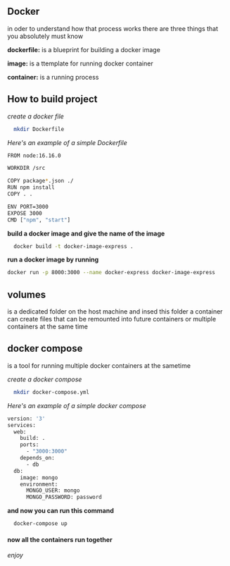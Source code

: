 ## Docker

in oder to understand how that process works there are three things
that you absolutely must  know 


**dockerfile:**  is a blueprint for building a docker image 

**image:**  is a ttemplate for running docker container

**container:**  is a running process


## How to build project 

*create a docker file*

```bash
  mkdir Dockerfile
```

*Here's an example of a simple Dockerfile*


```bash
FROM node:16.16.0

WORKDIR /src

COPY package*.json ./
RUN npm install
COPY . .

ENV PORT=3000
EXPOSE 3000
CMD ["npm", "start"]
```

**build a docker image and give the name of the image**

```bash
  docker build -t docker-image-express .
```

**run a docker image by running**

```bash
docker run -p 8000:3000 --name docker-express docker-image-express
```









## volumes 
is a dedicated folder on the host machine and insed 
this folder a container can create files that can be remounted into
future containers or multiple containers at the same time

## docker compose
is a tool for running multiple docker containers 
at the sametime 

*create a docker compose*

```bash
  mkdir docker-compose.yml
```

*Here's an example of a simple docker compose*


```bash
version: '3'
services:
  web:
    build: .
    ports:
      - "3000:3000"
    depends_on:
      - db
  db:
    image: mongo
    environment:
      MONGO_USER: mongo
      MONGO_PASSWORD: password
```

**and now you can run this command**

```bash
  docker-compose up
```
#### now all the containers run together


*enjoy*
